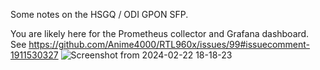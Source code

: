 Some notes on the HSGQ / ODI GPON SFP.

You are likely here for the Prometheus collector and Grafana dashboard.
See https://github.com/Anime4000/RTL960x/issues/99#issuecomment-1911530327
![Screenshot from 2024-02-22 18-18-23](https://github.com/Strykar/GPON/assets/2946372/b5b496d1-e90c-49d2-9508-acef248ce7cf)
